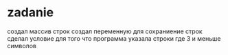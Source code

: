 # zadanie
 создал массив строк
 создал переменную для сохраниение строк
 сделал условие для того что программа указала строки где 3 и меньше символов
 
